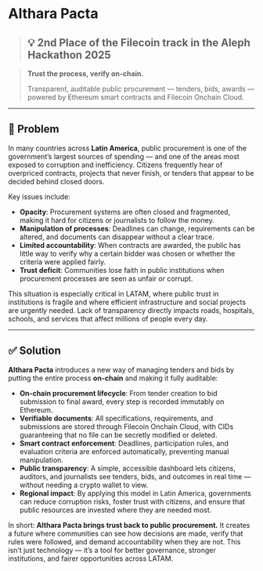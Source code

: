# Althara Pacta

> ## :bulb: 2nd Place of the Filecoin track in the Aleph Hackathon 2025

> **Trust the process, verify on‑chain.**
>
> Transparent, auditable public procurement — tenders, bids, awards — powered by Ethereum smart contracts and Filecoin Onchain Cloud.

---

## 🔎 Problem

In many countries across **Latin America**, public procurement is one of the government’s largest sources of spending — and one of the areas most exposed to corruption and inefficiency. Citizens frequently hear of overpriced contracts, projects that never finish, or tenders that appear to be decided behind closed doors.

Key issues include:

* **Opacity**: Procurement systems are often closed and fragmented, making it hard for citizens or journalists to follow the money.
* **Manipulation of processes**: Deadlines can change, requirements can be altered, and documents can disappear without a clear trace.
* **Limited accountability**: When contracts are awarded, the public has little way to verify why a certain bidder was chosen or whether the criteria were applied fairly.
* **Trust deficit**: Communities lose faith in public institutions when procurement processes are seen as unfair or corrupt.

This situation is especially critical in LATAM, where public trust in institutions is fragile and where efficient infrastructure and social projects are urgently needed. Lack of transparency directly impacts roads, hospitals, schools, and services that affect millions of people every day.

---

## ✅ Solution

**Althara Pacta** introduces a new way of managing tenders and bids by putting the entire process **on-chain** and making it fully auditable:

* **On‑chain procurement lifecycle**: From tender creation to bid submission to final award, every step is recorded immutably on Ethereum.
* **Verifiable documents**: All specifications, requirements, and submissions are stored through Filecoin Onchain Cloud, with CIDs guaranteeing that no file can be secretly modified or deleted.
* **Smart contract enforcement**: Deadlines, participation rules, and evaluation criteria are enforced automatically, preventing manual manipulation.
* **Public transparency**: A simple, accessible dashboard lets citizens, auditors, and journalists see tenders, bids, and outcomes in real time — without needing a crypto wallet to view.
* **Regional impact**: By applying this model in Latin America, governments can reduce corruption risks, foster trust with citizens, and ensure that public resources are invested where they are needed most.

In short: **Althara Pacta brings trust back to public procurement.** It creates a future where communities can see how decisions are made, verify that rules were followed, and demand accountability when they are not. This isn’t just technology — it’s a tool for better governance, stronger institutions, and fairer opportunities across LATAM.
